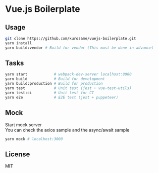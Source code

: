 # Vue.js Boilerplate

## Usage

```sh
git clone https://github.com/kurosame/vuejs-boilerplate.git
yarn install
yarn build:vendor # Build for vendor (This must be done in advance)
```

## Tasks

```sh
yarn start            # webpack-dev-server localhost:8000
yarn build            # Build for development
yarn build:production # Build for production
yarn test             # Unit test (jest + vue-test-utils)
yarn test:ci          # Unit test for CI
yarn e2e              # E2E test (jest + puppeteer)
```

## Mock

Start mock server\
You can check the axios sample and the async/await sample

```sh
yarn mock # localhost:3000
```

## License

MIT
